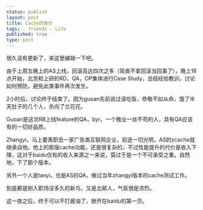 ```yaml
--- 
status: publish 
layout: post 
title: Cache的缘分
tags: - friends - Life 
published: true 
type: post 
--- 
```


很久没有更新了，来这里编辑一下吧。 

由于上周五晚上的AS上线，回滚高达四次之多（简直不拿回滚当回事了），晚上18点开始，北京和上研的RD，QA，OP集体进行Case Study，总结经验教训，讨论如何预防，避免此类事件再次发生。 

2小时后，讨论终于结束了。因为guoan先前说过请吃饭，恭敬不如从命，饿了半天肚子的几个人，杀向了兰花花。 

Guoan是这次RB上线feature的QA，byr，一个敬业一丝不苟的人，具有QA应该有的一切好品质。 

Zhangyi，马上要离职去一家广告类互联网企业，前途一切光明，AS的zcache就继承自他。他上的那版cache功能，还是很复杂的，不过性能提升的代价是收入下降，这对于baidu仅有的收入来源之一来说，莫过于是一个不可承受之重。自然地，下了那个版本。 

另外一个人是tanyi，也是AS的QA，做过当年zhangyi版本的cache测试工作。

到底都是刚入职场没多久的新鸟，又是北邮人，气氛很是浓烈。

这一夜之后，终于可以不打酱油了，掀开在baidu的第一页。 

